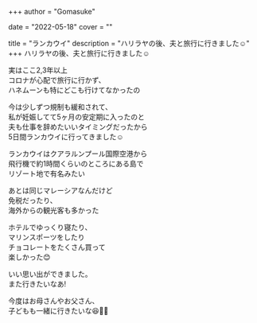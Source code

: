 +++
author = "Gomasuke"

date = "2022-05-18"
cover = ""

title = "ランカウイ"
description = "ハリラヤの後、夫と旅行に行きました☺️"
+++
ハリラヤの後、夫と旅行に行きました☺️  
  
実はここ2,3年以上  
コロナが心配で旅行に行かず、  
ハネムーンも特にどこも行けてなかったの  
  
今は少しずつ規制も緩和されて、  
私が妊娠してて5ヶ月の安定期に入ったのと  
夫も仕事を辞めたいいタイミングだったから  
5日間ランカウイに行ってきました☺️  
  
ランカウイはクアラルンプール国際空港から  
飛行機で約1時間くらいのところにある島で  
リゾート地で有名みたい  
  
あとは同じマレーシアなんだけど  
免税だったり、  
海外からの観光客も多かった  
  
ホテルでゆっくり寝たり、  
マリンスポーツをしたり  
チョコレートをたくさん買って  
楽しかった😊  
  
いい思い出ができました。  
また行きたいなあ!  
  
今度はお母さんやお父さん、  
子どもも一緒に行きたいな😆🍩🍬     
  
